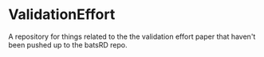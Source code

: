 # ValidationEffort

A repository for things related to the the validation effort paper that haven't been pushed up to the  batsRD repo. 
